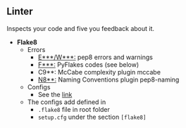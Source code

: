 ## Linter

Inspects your code and five you feedback about it.

- **Flake8**
    - Errors
        - [E***/W***:](https://pep8.readthedocs.io/en/latest/intro.html#error-codes) pep8 errors and warnings
        - [F***:](https://flake8.pycqa.org/en/2.0/warnings.html) PyFlakes codes (see below)
        - C9**: McCabe complexity plugin mccabe
        - [N8**:](https://github.com/PyCQA/pep8-naming) Naming Conventions plugin pep8-naming
    - Configs
        - See the [link](https://flake8.pycqa.org/en/latest/user/options.html)
    - The configs add defined in
        - ``.flake8`` file in root folder
        - ``setup.cfg`` under the section ``[flake8]``